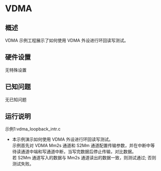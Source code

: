 # VDMA
## 概述

VDMA 示例工程展示了如何使用 VDMA 外设进行环回读写测试。

## 硬件设置

无特殊设置

## 已知问题

无已知问题

## 运行说明

示例1:vdma_loopback_intr.c
- 本示例演示如何使用 VDMA 外设进行环回读写测试。<br>
    示例首先对 VDMA Mm2s 通道和 S2Mm 通道配置传输参数，并在中断中等待读通道中端和写通道中断，当写完数据后停止传输，对比数据。<br>
    若 S2Mm 通道写入的数据与 Mm2s 通道读出的数据一致，则测试通过; 否则测试失败。<br>
